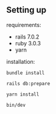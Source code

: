 ## Setting up

requirements:

- rails 7.0.2
- ruby 3.0.3
- yarn

installation:

`bundle install`

`rails db:prepare`

`yarn install`

`bin/dev`

